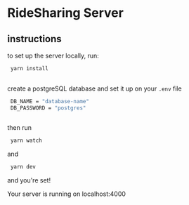 # RideSharing Server


## instructions

to set up the server locally, run:

``` bash 
 yarn install
 
```
create a postgreSQL database and set it up on your `.env` file 
 
```bash 
 DB_NAME = "database-name"
 DB_PASSWORD = "postgres"
  
```

then run 

```bash
 yarn watch

```

and 

```bash
 yarn dev

```

and you're set!


Your server is running on localhost:4000
